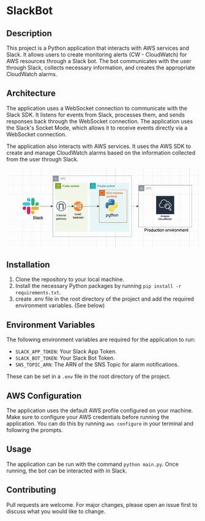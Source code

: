 # SlackBot

## Description

This project is a Python application that interacts with AWS services and Slack. It allows users to create monitoring
alerts (CW - CloudWatch) for AWS resources through a Slack bot. The bot communicates with the user through Slack,
collects necessary information, and creates the appropriate CloudWatch alarms.

## Architecture

The application uses a WebSocket connection to communicate with the Slack SDK. It listens for events from Slack,
processes them, and sends responses back through the WebSocket connection. The application uses the Slack's Socket Mode,
which allows it to receive events directly via a WebSocket connection.

The application also interacts with AWS services. It uses the AWS SDK to create and manage CloudWatch alarms based on
the information collected from the user through Slack.

![Architecture.png](photos%2FArchitecture.png)

## Installation

1. Clone the repository to your local machine.
2. Install the necessary Python packages by running `pip install -r requirements.txt`.
3. create .env file in the root directory of the project and add the required environment variables. (See below)

## Environment Variables

The following environment variables are required for the application to run:

- `SLACK_APP_TOKEN`: Your Slack App Token.
- `SLACK_BOT_TOKEN`: Your Slack Bot Token.
- `SNS_TOPIC_ARN`: The ARN of the SNS Topic for alarm notifications.

These can be set in a `.env` file in the root directory of the project.

## AWS Configuration

The application uses the default AWS profile configured on your machine. Make sure to configure your AWS credentials
before running the application. You can do this by running `aws configure` in your terminal and following the prompts.

## Usage

The application can be run with the command `python main.py`. Once running, the bot can be interacted with in Slack.

## Contributing

Pull requests are welcome. For major changes, please open an issue first to discuss what you would like to change.

